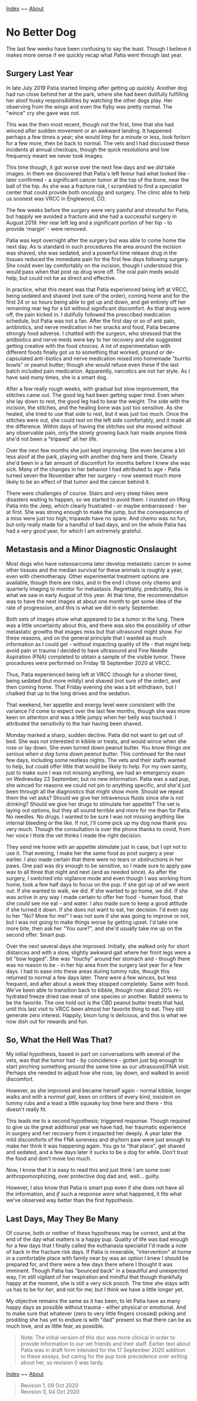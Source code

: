 [Index](https://recursivelycurious.github.io/essays/index.html) ~~ [About](https://recursivelycurious.github.io/essays/about.html)

# No Better Dog

The last few weeks have been confusing to say the least. Though I believe it makes more sense if we quickly recap what Patia went through last year.

## Surgery Last Year

In late July 2019 Patia started limping after getting up quickly. Another dog had run close behind her at the park, where she had been dutifully fulfilling her aloof husky responsibilities by watching the other dogs play. Her observing from the wings and even the flyby was pretty normal. The "wince" cry she gave was not. 

This was the then most recent, though not the first, time that she had winced after sudden movement or an awkward landing. It happened perhaps a few times a year; she would limp for a minute or less, look forlorn for a few more, then be back to normal. The vets and I had discussed these incidents at annual checkups, though the quick resolutions and low frequency meant we never took images.

This time though, it got worse over the next few days and we _did_ take images. In them we discovered that Patia's left femur had what looked like - later confirmed - a significant cancer tumor at the top of the bone, near the ball of the hip. As she was a fracture risk, I scrambled to find a specialist center that could provide both oncology and surgery. The clinic able to help us soonest was VRCC in Englewood, CO.

The few weeks before the surgery were very painful and stressful for Patia, but happily we avoided a fracture and she had a successful surgery in August 2019. Her rear left leg and a significant portion of her hip - to provide 'margin' - were removed.

Patia was kept overnight after the surgery but was able to come home the next day. As is standard in such procedures the area around the incision was shaved, she was sedated, and a powerful time release drug _in_ the tissues reduced the immediate pain for the first few days following surgery. She could even lay comfortably on the incision, though I understood this would pass when that post op drug wore off. The oral pain meds would help, but could not be as direct and effective.

In practice, what this meant was that Patia experienced being left at VRCC, being sedated and shaved (not sure of the order), coming home and for the first 24 or so hours being able to get up and down, and get entirely off her remaining rear leg for a bit without significant discomfort. As that drug wore off, the pain kicked in. I dutifully followed the prescribed medication schedule, but Patia was not a fan.  After the first day or so of anti pain, antibiotics, and nerve medication in her snacks and food, Patia became strongly food adverse. I chatted with the surgeon, who stressed that the antibiotics and nerve meds were key to her recovery and she suggested getting creative with the food choices. A lot of experimentation with different foods finally got us to something that worked; ground or de-capsulated anti-biotics and nerve medication mixed into homemade "burrito bowls" or peanut butter; though she would refuse even these if the last batch included pain medication. Apparently, narcotics are not her style. As I have said many times, she is a smart dog.

After a few really rough weeks, with gradual but slow improvement, the stitches came out. The good leg had been getting super tired. Even when she lay down to rest, the good leg had to bear the weight. The side with the incision, the stitches, and the healing bone was just too sensitive. As she healed, she tried to use that side to rest, but it was just too much. Once the stitches were out, she could rest on the left side comfortably, and it made all the difference. Within days of having the stitches out she moved without any observable pain, only the slowly growing back hair made anyone think she'd not been a "tripawd" all her life.

Over the next few months she just kept improving. She even became a bit less aloof at the park, playing with another dog here and there. Clearly she'd been in a fair amount of discomfort for months before I knew she was sick. Many of the changes in her behavior I had attributed to age - Patia turned seven the November after her surgery - now seemed much more likely to be an effect of that tumor and the cancer behind it.

There were challenges of course. Stairs and very steep hikes were disasters waiting to happen, so we started to avoid them. I insisted on lifting Patia into the Jeep, which clearly frustrated - or maybe embarrassed - her at first. She was strong enough to make the jump, but the consequences of a miss were just too high; tripawds have no spare. And chemo was no fun, but only really made for a handful of bad days, and on the whole Patia has had a very good year, for which I am extremely grateful.

## Metastasis and a Minor Diagnostic Onslaught

Most dogs who have osteosarcoma later develop metastatic cancer in some other tissues and the median survival for these animals is roughly a year, even with chemotherapy. Other experimental treatment options are available, though there are risks, and in the end I chose only chemo and quarterly imaging to monitor for metastasis. Regrettably, predictably, this is what we saw in early August of this year. At that time, the recommendation was to have the next images at about one month to get some idea of the rate of progression, and this is what we did in early September.

Both sets of images show what appeared to be a tumor in the lung. There was a little uncertainty about this, and there was also the possibility of other metastatic growths that images miss but that ultrasound might show. For these reasons, and on the general principle that I wanted as much information as I could get - without impacting quality of life - that might help avoid pain or trauma I decided to have ultrasound and Fine Needle Aspiration (FNA) completed to obtain a sample of the visible tumor. These procedures were performed on Friday 18 September 2020 at VRCC.

Thus, Patia experienced being left at VRCC (though for a shorter time), being sedated (but more mildly) and shaved (not sure of the order), and then coming home. That Friday evening she was a bit withdrawn, but I chalked that up to the long drives and the sedation. 

That weekend, her appetite and energy level were consistent with the variance I'd come to expect over the last few months, though she was more keen on attention and was a little jumpy when her belly was touched. I attributed the sensitivity to the hair having been shaved.

Monday marked a sharp, sudden decline. Patia did not want to get out of bed. She was not interested in kibble or treats, and would wince when she rose or lay down. She even turned down peanut butter. _You know things are serious when a dog turns down peanut butter_. This continued for the next few days, including some restless nights. The vets and their staffs wanted to help, but could offer little that would be likely to help. For my own sanity, just to make sure I was not missing anything, we had an emergency exam on Wednesday 23 September, but no new information. Patia was a sad pup, she winced for reasons we could not pin to anything specific, and she'd just been through all the diagnostics that might show more. Should we repeat them the vet asks? Should we give her intravenous fluids since she is not drinking? Should we give her drugs to stimulate her appetite? The vet is laying out options, but they all sound terrible and more for me than for Patia. No needles. No drugs. I wanted to be sure I was not missing anything like internal bleeding or the like. If not, I'll come pick up my dog now thank you very much. Though the consultation is over the phone thanks to covid, from her voice I think the vet thinks I made the right decision. 

They send me home with an appetite stimulate just in case, but I opt not to use it. That evening, I make her the same food as post surgery a year earlier. I also made certain that there were no tears or obstructions in her paws. One pad was dry enough to be sensitive, so I made sure to apply paw wax to all three that night and next (and as needed since). As after the surgery, I switched into vigilance mode and even though I was working from home, took a few half days to focus on the pup. If she got up _at all_ we went out. If she wanted to walk, we did. If she wanted to go home, we did. If she was active in any way I made certain to offer her food - human food, that she could see me eat - and water. I also made sure to keep a good attitude if she turned it down. If she does not want to eat, her decision. I'd even say to her "No? More for me!" I was not sure if she was going to improve or not, but I was not going to make things worse by getting upset. I'd take one more bite, then ask her "You sure?", and she'd usually take me up on the second offer. Smart pup.

Over the next several days she improved. Initially, she walked only for short distances and with a slow, slightly awkward gait where her front legs were a bit "bow legged". She was "touchy" around her stomach and - though there was no reason to be - in her hip area from the surgery last year for a few days. I had to ease into these areas during tummy rubs, though this returned to normal a few days later. There were a few winces, but less frequent, and after about a week they stopped completely. Same with food. We've been able to transition back to kibble, though now about 20% re-hydrated freeze dried raw meat of one species or another. Rabbit seems to be the favorite. The one hold out is the CBD peanut butter treats that had, until this last visit to VRCC been almost her favorite thing to eat. They still generate zero interest. Happily, bison lung is delicious, and this is what we now dish out for rewards and fun.

## So, What the Hell Was That?

My initial hypothesis, based in part on conversations with several of the vets, was that the tumor had - by coincidence - gotten just big enough to start pinching something around the same time as our ultrasound/FNA visit. Perhaps she needed to adjust how she rose, lay down, and walked to avoid discomfort.

However, as she improved and became herself again - normal kibble, longer walks and with a _normal gait_, keen on critters of every kind, insistent on tummy rubs and a least a little squeaky toy time here and there - this doesn't really fit.

This leads me to a second hypothesis; triggered response. Though required to give us the great additional year we have had, her traumatic experience in surgery and her recovery from it impacted her deeply. A year later the mild discomforts of the FNA soreness and dry/torn paw were just enough to make her think it was happening again. You go to "that place", get shaved and sedated, and a few days later it sucks to be a dog for while. Don't trust the food and don't move too much.

Now, I know that it is easy to read this and just think I am some over anthropomorphizing, over protective dog dad and, well... guilty. 

However, I also know that Patia is smart pup even if she does not have all the information, and _if_ such a response _were_ what happened, it fits what we've observed way better than the first hypothesis.

## Last Days, May They Be Many

Of course, both or neither of these hypotheses may be correct, and at the end of the day what matters is a happy pup. Quality of life was bad enough for a few days that I finally called the euthanasia specialist I'd made a note of back in the fracture risk days. If Patia is miserable, "intervention" at home in a comfortable place with family near by was an option I knew I should be prepared for, and there were a few days there where I thought it was imminent. Though Patia has "bounced back" in a beautiful and unexpected way, I'm still vigilant of her respiration and mindful that though thankfully happy at the moment, she is still a very sick pooch. The time she stays with us has to be for _her_, and not for me; but I think we have a little longer yet.

My objective remains the same as it has been, to let Patia have as many happy days as possible without trauma - either physical or emotional. And to make sure that whatever (zero to very little fingers crossed) poking and prodding she has yet to endure is with "dad" present so that there can be as much love, and as little fear, as possible.

> Note: The initial version of this doc was more clinical in order to provide information to our vet friends and their staff. Earlier text about Patia was in draft form intended for the 17 September 2020 addition to these essays, but caring for the pup took precedence over writing about her, so revision 0 was tardy.

[Index](https://recursivelycurious.github.io/essays/index.html) ~~ [About](https://recursivelycurious.github.io/essays/about.html)

> Revision 1, 09 Oct 2020  
> Revision 0, 04 Oct 2020

